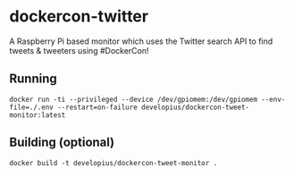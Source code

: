 # dockercon-twitter
A Raspberry Pi based monitor which uses the Twitter search API to find tweets & tweeters using #DockerCon!

## Running

`docker run -ti --privileged --device /dev/gpiomem:/dev/gpiomem --env-file=./.env --restart=on-failure developius/dockercon-tweet-monitor:latest`

## Building (optional)

`docker build -t developius/dockercon-tweet-monitor .`
